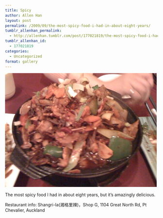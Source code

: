 ```yaml
---
title: Spicy
author: Allen Han
layout: post
permalink: /2009/09/the-most-spicy-food-i-had-in-about-eight-years/
tumblr_allenhan_permalink:
  - http://allenhan.tumblr.com/post/177021819/the-most-spicy-food-i-had-in-about-eight-years
tumblr_allenhan_id:
  - 177021819
categories:
  - Uncategorized
format: gallery
---
```

[<img class="alignnone size-full wp-image-457" alt="tumblr_kpahk7q8Mu1qzkacto1_" src="/images/uploads/2013/03/tumblr_kpahk7q8Mu1qzkacto1_.jpg" width="500" height="375" />][1]

The most spicy food I had in about eight years, but it’s amazingly delicious.

Restaurant info: Shangri-la(湘格里辣)，Shop G, 1104 Great North Rd, Pt Chevalier, Auckland

 [1]: /images/uploads/2013/03/tumblr_kpahk7q8Mu1qzkacto1_.jpg
